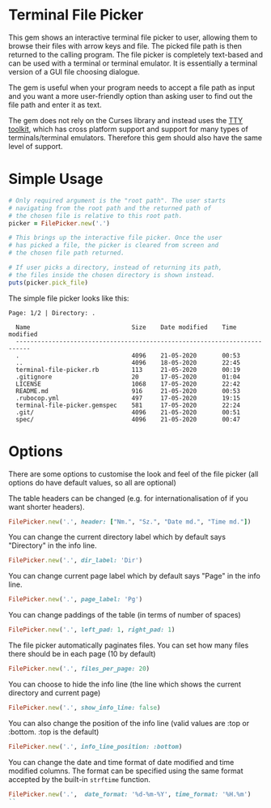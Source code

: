 # Terminal File Picker

This gem shows an interactive terminal file picker to user, allowing them to browse their files with arrow keys and file. The picked file path is then returned to the calling program. The file picker is completely text-based and can be used with a terminal or terminal emulator. It is essentially a terminal version of a GUI file choosing dialogue.

The gem is useful when your program needs to accept a file path as input and you want a more user-friendly option than asking user to find out the file path and enter it as text.

The gem does not rely on the Curses library and instead uses the [TTY toolkit](https://github.com/piotrmurach/tty), which has cross platform support and support for many types of terminals/terminal emulators. Therefore this gem should also have the same level of support.

# Simple Usage

```rb
# Only required argument is the "root path". The user starts
# navigating from the root path and the returned path of
# the chosen file is relative to this root path.
picker = FilePicker.new('.')

# This brings up the interactive file picker. Once the user
# has picked a file, the picker is cleared from screen and
# the chosen file path returned.

# If user picks a directory, instead of returning its path,
# the files inside the chosen directory is shown instead.
puts(picker.pick_file)
```

The simple file picker looks like this:

```
Page: 1/2 | Directory: .

  Name                            Size    Date modified    Time modified
  --------------------------------------------------------------------------
  .                               4096    21-05-2020       00:53
  ..                              4096    18-05-2020       22:45
  terminal-file-picker.rb         113     21-05-2020       00:19
  .gitignore                      20      17-05-2020       01:04
  LICENSE                         1068    17-05-2020       22:42
  README.md                       916     21-05-2020       00:53
  .rubocop.yml                    497     17-05-2020       19:15
  terminal-file-picker.gemspec    581     17-05-2020       22:24
  .git/                           4096    21-05-2020       00:51
  spec/                           4096    21-05-2020       00:47
```

# Options

There are some options to customise the look and feel of the file picker (all options do have default values, so all are optional)

The table headers can be changed (e.g. for internationalisation of if you want shorter headers).
```rb
FilePicker.new('.', header: ["Nm.", "Sz.", "Date md.", "Time md."])
```

You can change the current directory label which by default says "Directory" in the info line.

```rb
FilePicker.new('.', dir_label: 'Dir')
```

You can change current page label which by default says "Page" in the info line.

```rb
FilePicker.new('.', page_label: 'Pg')
```

You can change paddings of the table (in terms of number of spaces)

```rb
FilePicker.new('.', left_pad: 1, right_pad: 1)
```

The file picker automatically paginates files. You can set how many files there should be in each page (10 by default)

```rb
FilePicker.new('.', files_per_page: 20)
```

You can choose to hide the info line (the line which shows the current directory and current page)

```rb
FilePicker.new('.', show_info_line: false)
```

You can also change the position of the info line (valid values are :top or :bottom. :top is the default)

```rb
FilePicker.new('.', info_line_position: :bottom)
```

You can change the date and time format of date modified and time modified columns. The format can be specified using the same format accepted by the built-in `strftime` function.

```rb
FilePicker.new('.',  date_format: '%d-%m-%Y', time_format: '%H.%m')
``

